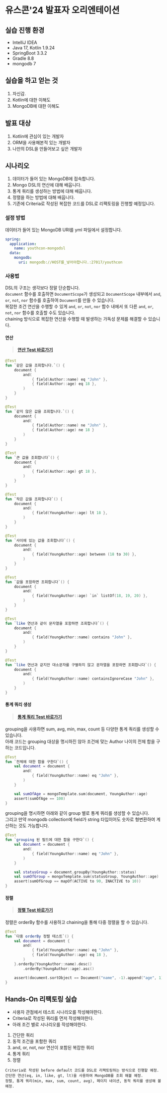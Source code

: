 # 유스콘'24 발표자 오리엔테이션

## 실습 진행 환경

- IntelliJ IDEA
- Java 17, Kotlin 1.9.24
- SpringBoot 3.3.2
- Gradle 8.8
- mongodb 7

## 실습을 하고 얻는 것

1. 자신감.
2. Kotlin에 대한 이해도
3. MongoDB에 대한 이해도

## 발표 대상

1. Kotlin에 관심이 있는 개발자
2. ORM을 사용해본적 있는 개발자
3. 나만의 DSL을 만들어보고 싶은 개발자

## 시나리오

1. 데이터가 들어 있는 MongoDB에 접속합니다.
1. Mongo DSL의 연산에 대해 배웁니다.
1. 통계 쿼리를 생성하는 방법에 대해 배웁니다.
1. 정렬을 하는 방법에 대해 배웁니다.
1. 기존에 Criteria로 작성된 복잡한 코드를 DSL로 리팩토링을 진행할 예정입니다.

### 설정 방법

데이터가 들어 있는 MongoDB URI를 yml 파일에서 설정합니다.

```yaml
spring:
  application:
    name: youthcon-mongodsl
  data:
    mongodb:
      uri: mongodb://HOST를_넣어야합니다.:27017/youthcon
```

### 사용법

DSL의 구조는 생각보다 정말 단순합니다.  
`document` 함수를 호출하면 `DocumentScope`가 생성되고 `DocumentScope` 내부에서 `and`, `or`, `not`, `nor` 함수를 호출하여 `Document`를 만들 수
있습니다.  
복잡한 조건 연산을 수행할 수 있게 `and`, `or`, `not`, `nor` 함수 내에서 또 다른 `and`, `or`, `not`, `nor` 함수를 호출할 수도 있습니다.  
chaining 방식으로 복잡한 연산을 수행할 때 발생하는 가독성 문제를 해결할 수 있습니다.

#### 연산
> #### [연산 Test 바로가기](src%2Ftest%2Fkotlin%2Fcom%2Fexample%2Fyouthconmongodsl%2FFieldTest.kt)

```kotlin
@Test
fun `같은 값을 조회합니다.`() {
    document {
        and(
            { field(Author::name) eq "John" },
            { field(Author::age) eq 18 },
        )
    }
}

@Test
fun `같지 않은 값을 조회합니다.`() {
    document {
        and(
            { field(Author::name) ne "John" },
            { field(Author::age) ne 18 }
        )
    }
}

@Test
fun `큰 값을 조회합니다`() {
    document {
        and(
            { field(Author::age) gt 18 },
        )
    }
}

@Test
fun `작은 값을 조회합니다`() {
    document {
        and(
            { field(YoungAuthor::age) lt 18 },
        )
    }
}

@Test
fun `사이에 있는 값을 조회합니다`() {
    document {
        and(
            { field(YoungAuthor::age) between (18 to 30) },
        )
    }
}

@Test
fun `값을 포함하면 조회합니다`() {
    document {
        and(
            { field(YoungAuthor::age) `in` listOf(18, 19, 20) },
        )
    }
}

@Test
fun `like 연산과 같이 문자열을 포함하면 조회합니다`() {
    document {
        and(
            { field(YoungAuthor::name) contains "John" },
        )
    }
}

@Test
fun `like 연산과 같지만 대소문자를 구별하지 않고 문자열을 포함하면 조회합니다`() {
    document {
        and(
            { field(YoungAuthor::name) containsIgnoreCase "John" },
        )
    }
}
```

#### 통계 쿼리 생성

> #### [통계 쿼리 Test 바로가기](src%2Ftest%2Fkotlin%2Fcom%2Fexample%2Fyouthconmongodsl%2FGroupTest.kt)

grouping을 사용하면 sum, avg, min, max, count 등 다양한 통계 쿼리를 생성할 수 있습니다.  
아래 코드는 grouping 대상을 명시하진 않아 조건에 맞는 Author 나이의 전체 합을 구하는 코드입니다.  

```kotlin
@Test
fun `전체에 대한 합을 구한다`() {
    val document = document {
        and(
            { field(YoungAuthor::name) eq "John" },
        )
    }

    val sumOfAge = mongoTemplate.sum(document, YoungAuthor::age)
    assert(sumOfAge == 100)
}
```

grouping을 명시하면 아래와 같이 group 별로 통계 쿼리를 생성할 수 있습니다.  
그리고 만약 mongodb collection에 field가 string 타입이어도 숫자로 형변환하여 계산하는 것도 가능합니다.  

```kotlin
@Test
fun `grouping 된 필드에 대한 합을 구한다`() {
    val document = document {
        and(
            { field(YoungAuthor::name) eq "John" },
        )
    }

    val statusGroup = document.groupBy(YoungAuthor::status)
    val sumOfGroup = mongoTemplate.sum(statusGroup, YoungAuthor::age)
    assert(sumOfGroup == mapOf(ACTIVE to 90, INACTIVE to 10))
}
```

#### 정렬

> #### [정렬 Test 바로가기](src%2Ftest%2Fkotlin%2Fcom%2Fexample%2Fyouthconmongodsl%2FOrderByTest.kt)

정렬은 orderBy 함수를 사용하고 chaining을 통해 다중 정렬을 할 수 있습니다.

```kotlin
@Test
fun `다중 orderBy 정렬 테스트`() {
    val document = document {
        and(
            { field(YoungAuthor::name) eq "John" },
            { field(YoungAuthor::age) eq 18 },
        )
    }.orderBy(YoungAuthor::name).desc()
        .orderBy(YoungAuthor::age).asc()

    assert(document.sortObject == Document("name", -1).append("age", 1))
}
```

## Hands-On 리팩토링 실습

- 사용자 관점에서 테스트 시나리오를 작성해야한다.  
- Criteria로 작성된 쿼리를 먼저 작성해야한다.  
- 아래 조건 별로 시나리오를 작성해야한다.

1. 간단한 쿼리
2. 동적 조건을 포함한 쿼리
3. and, or, not, nor 연산이 포함된 복잡한 쿼리
4. 통계 쿼리
5. 정렬

```
Criteria로 작성된 before default 코드를 DSL로 리팩토링하는 방식으로 진행할 예정.  
간단한 연산(eq, in, like, gt, lt)을 사용하여 MongoDB를 조회 해볼 예정.  
정렬, 통계 쿼리(min, max, sum, count, avg), 페이지 네이션, 동적 쿼리를 생성해 볼 예정.  
```